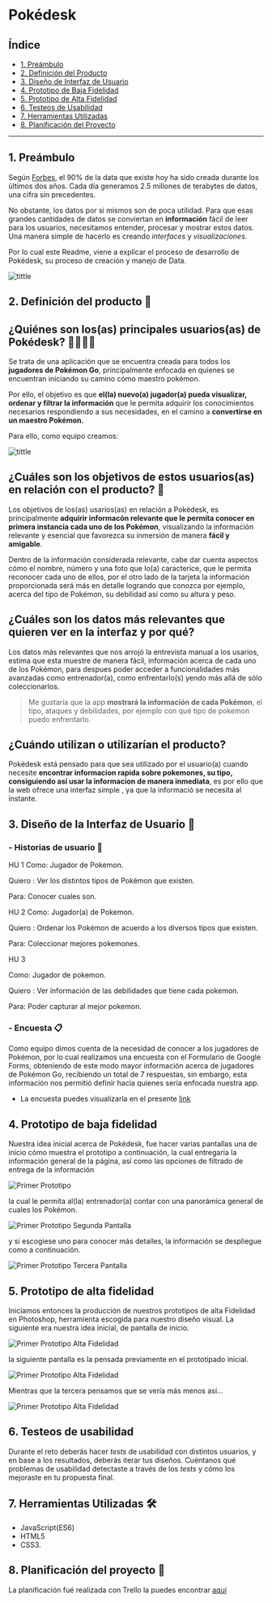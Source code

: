 # Pokédesk 


## Índice

* [1. Preámbulo](#1-preámbulo)
* [2. Definición del Producto](#2-definiresumen-del-proyecto)
* [3. Diseño de Interfaz de Usuario](#3diseño-de-Interfazdeusuario)
* [4. Prototipo de Baja Fidelidad](#4-Prototipo-de-baja-Fidelidad)
* [5. Prototipo de Alta Fidelidad](#5-prototipo-de-alta-fidelidad)
* [6. Testeos de Usabilidad](#6-testeos-de-usabilidad)
* [7. Herramientas Utilizadas](#7-Herramientas-utilizadas)
* [8. Planificación del Proyecto](#8-Planificación-del-proyecto)

***

## 1. Preámbulo

Según [Forbes](https://www.forbes.com/sites/bernardmarr/2018/05/21/how-much-data-do-we-create-every-day-the-mind-blowing-stats-everyone-should-read),
el 90% de la data que existe hoy ha sido creada durante los últimos dos años.
Cada día generamos 2.5 millones de terabytes de datos, una cifra sin precedentes.

No obstante, los datos por sí mismos son de poca utilidad. Para que esas
grandes cantidades de datos se conviertan en **información** fácil de leer para
los usuarios, necesitamos entender, procesar y mostrar estos datos. Una manera
simple de hacerlo es creando _interfaces_ y _visualizaciones_.

Por lo cual este Readme, viene a explicar el proceso de desarrollo de Pokédesk, su proceso de creación y manejo de Data.  

![tittle](README/INITIALDL.JFIF)


## 2.  Definición del producto 📝

## ¿Quiénes son los(as) principales usuarios(as) de Pokédesk? 🙋‍♂🙋‍♀

Se trata de una aplicación que se encuentra creada para todos los **jugadores de Pokémon Go**, principalmente enfocada en quienes se encuentran iniciando su camino cómo maestro pokémon. 

Por ello, el objetivo es que **el(la) nuevo(a) jugador(a) pueda visualizar, ordenar y filtrar la información** que le permita adquirir los  conocimientos necesarios respondiendo a sus necesidades, en el camino a **convertirse en un maestro Pokémon.**  

Para ello, como equipo creamos:

![tittle](README/PokeDesk.PNG)

## ¿Cuáles son los objetivos de estos usuarios(as) en relación con el producto? 🎯

Los objetivos de los(as) usarios(as) en relación a Pokédesk, es principalmente **adquirir informacón relevante que le permita conocer en primera instancia cada uno de los Pokémon**, visualizando la información relevante y esencial que favorezca su inmersión de manera **fácil y amigable**.

Dentro de la información considerada relevante, cabe dar cuenta aspectos cómo el nombre, número y una foto que lo(a) caracterice, que le permita reconocer cada uno de ellos, por el otro lado de la tarjeta la información proporcionada será más en detalle logrando que  conozca por ejemplo, acerca del tipo de Pokémon, su debilidad así como su altura y peso. 

## ¿Cuáles son los datos más relevantes que quieren ver en la interfaz y por qué?

Los datos más relevantes que nos arrojó la entrevista manual a los usarios, estima que esta muestre de manera fácil, información acerca de cada uno de los Pokémon, para despues poder acceder a funcionalidades más avanzadas como entrenador(a), como enfrentarlo(s) yendo más allá de sólo coleccionarlos. 

>Me gustaría que la app **mostrará la información de cada Pokémon**, el tipo, ataques y debilidades, por ejemplo con qué tipo de pokemon puedo enfrentarlo.

## ¿Cuándo utilizan o utilizarían el producto?

Pokédesk está pensado para que sea utilizado por el usuario(a) cuando necesite **encontrar informacion rapida sobre pokemones, su tipo, consiguiendo así usar la informacion de manera inmediata**, es por ello que la web ofrece una interfaz simple , ya que la  informació se necesita al instante. 


## 3. Diseño de la Interfaz de Usuario 🎨


### -  Historias de usuario 🙎‍
HU 1
Como: Jugador de Pokemon.

Quiero : Ver los distintos tipos de Pokémon que existen.

Para: Conocer cuales son. 

HU 2 Como: Jugador(a) de Pokemon.

Quiero : Ordenar los Pokémon de acuerdo a los diversos tipos que existen.

Para: Coleccionar mejores pokemones.

HU 3

Como: Jugador de pokemon.

Quiero : Ver información de las debilidades que tiene cada pokemon.

Para: Poder capturar al  mejor pokemon. 

### -  Encuesta 📋

Como equipo dimos cuenta de la necesidad de conocer a los jugadores de Pokémon, por lo cual realizamos una encuesta con el Formulario de Google Forms, obteniendo de este modo mayor información acerca de  jugadores de Pokémon Go, recibiendo un total de 7 respuestas, sin embargo, esta información nos permitió definir hacia quienes sería enfocada nuestra app. 

- La encuesta puedes visualizarla en el presente [link](
https://docs.google.com/forms/d/1sHfFOX7TG0YXhbRd0OGOJTeIZ_eLUxvh_fMWAxE-4E4/edit?fbclid=IwAR17mLKkuWZyLtvFf_DHh8J2-3Xb1s739ySO0hETqFavXh4CzIpU1ZHc-90#responses)



## 4.  Prototipo de baja fidelidad

Nuestra idea inicial acerca de Pokédesk, fue hacer varias pantallas una de inicio cómo muestra el prototipo a continuación, la cual entregaría la información general de la página,  así como las opciones de filtrado de entrega de la información 

![Primer Prototipo](README/READMEPTB2.png)

la cual le permita al(la) entrenador(a)  contar con una panorámica general de cuales los Pokémon. 

![Primer Prototipo Segunda Pantalla](README/READMEPTB1.png)

y  si escogiese uno para conocer más detalles, la información se despliegue como a continuación. 

![Primer Prototipo Tercera Pantalla](README/READMEPTB3.png)

## 5. Prototipo de alta fidelidad

Iniciamos entonces la producción de nuestros prototipos de alta Fidelidad en Photoshop, herramienta escogida para nuestro diseño visual. 
La siguiente era nuestra idea inicial, de pantalla de inicio. 

![Primer Prototipo Alta Fidelidad](README/PAF1.jfif)

la siguiente pantalla es la pensada previamente en el prototipado inicial.

![Primer Prototipo Alta Fidelidad](README/PAF2.jfif)  

Mientras que la tercera pensamos que se vería más menos así...


![Primer Prototipo Alta Fidelidad](README/PAF3.jfif) 


## 6. Testeos de usabilidad


Durante el reto deberás hacer _tests_ de usabilidad con distintos usuarios, y
en base a los resultados, deberás iterar tus diseños. Cuéntanos
qué problemas de usabilidad detectaste a través de los _tests_ y cómo los
mejoraste en tu propuesta final.


## 7. Herramientas Utilizadas  🛠

- JavaScript(ES6)
- HTML5
- CSS3. 

## 8. Planificación del proyecto 📑

La planificación fué realizada con Trello la puedes encontrar 
[aquí](https://trello.com/b/C2b0pm4S/pokemongo)